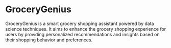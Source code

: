 # GroceryGenius
GroceryGenius is a smart grocery shopping assistant powered by data science techniques. It aims to enhance the grocery shopping experience for users by providing personalized recommendations and insights based on their shopping behavior and preferences.
